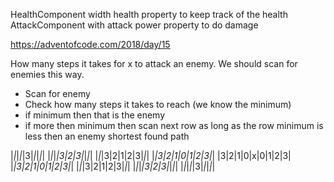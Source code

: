
HealthComponent width health property to keep track of the health
AttackComponent with attack power property to do damage


https://adventofcode.com/2018/day/15

How many steps it takes for x to attack an enemy.
We should scan for enemies this way.
- Scan for enemy
- Check how many steps it takes to reach (we know the minimum)
- if minimum then that is the enemy
- if more then minimum then scan next row as long as the row minimum is less then
an enemy shortest found path

|_|_|_|_|3|_|_|_|_|
|_|_|_|3|2|3|_|_|_|
|_|_|3|2|1|2|3|_|_|
|_|3|2|1|0|1|2|3|_|
|3|2|1|0|x|0|1|2|3|
|_|3|2|1|0|1|2|3|_|
|_|_|3|2|1|2|3|_|_|
|_|_|_|3|2|3|_|_|_|
|_|_|_|_|3|_|_|_|_|
